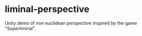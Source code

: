 # liminal-perspective

Unity demo of non euclidean perspective inspired by the game "Superliminal". 
